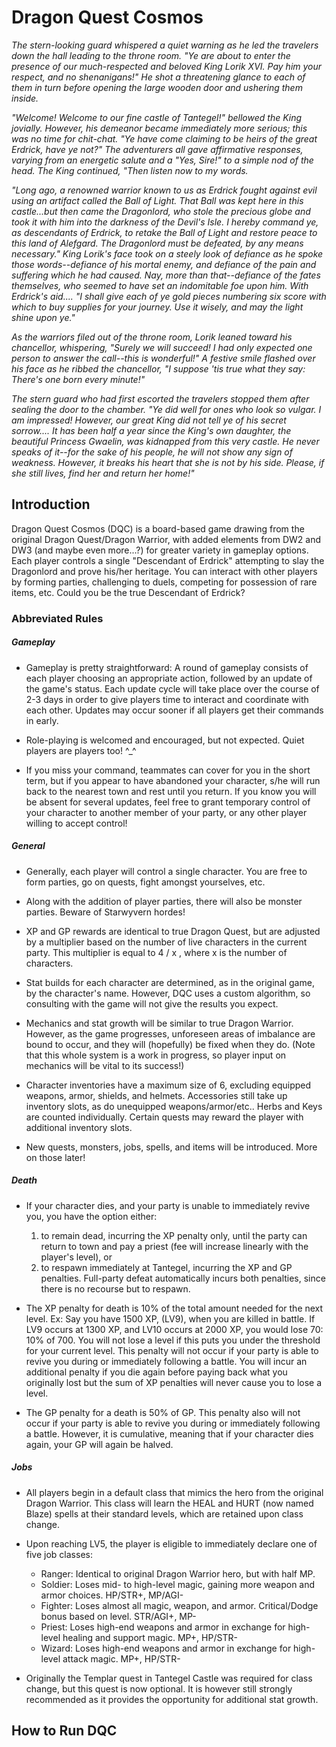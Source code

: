 Dragon Quest Cosmos
===

*The stern-looking guard whispered a quiet warning as he led the travelers down the hall leading to the throne room. "Ye are about to enter the presence of our much-respected and beloved King Lorik XVI. Pay him your respect, and no shenanigans!" He shot a threatening glance to each of them in turn before opening the large wooden door and ushering them inside.*

*"Welcome! Welcome to our fine castle of Tantegel!" bellowed the King jovially. However, his demeanor became immediately more serious; this was no time for chit-chat. "Ye have come claiming to be heirs of the great Erdrick, have ye not?" The adventurers all gave affirmative responses, varying from an energetic salute and a "Yes, Sire!" to a simple nod of the head. The King continued, "Then listen now to my words.*

*"Long ago, a renowned warrior known to us as Erdrick fought against evil using an artifact called the Ball of Light. That Ball was kept here in this castle...but then came the Dragonlord, who stole the precious globe and took it with him into the darkness of the Devil's Isle. I hereby command ye, as descendants of Erdrick, to retake the Ball of Light and restore peace to this land of Alefgard. The Dragonlord must be defeated, by any means necessary." King Lorik's face took on a steely look of defiance as he spoke those words--defiance of his mortal enemy, and defiance of the pain and suffering which he had caused. Nay, more than that--defiance of the fates themselves, who seemed to have set an indomitable foe upon him. With Erdrick's aid.... "I shall give each of ye gold pieces numbering six score with which to buy supplies for your journey. Use it wisely, and may the light shine upon ye."*

*As the warriors filed out of the throne room, Lorik leaned toward his chancellor, whispering, "Surely we will succeed! I had only expected one person to answer the call--this is wonderful!" A festive smile flashed over his face as he ribbed the chancellor, "I suppose 'tis true what they say: There's one born every minute!"*

*The stern guard who had first escorted the travelers stopped them after sealing the door to the chamber. "Ye did well for ones who look so vulgar. I am impressed! However, our great King did not tell ye of his secret sorrow.... It has been half a year since the King's own daughter, the beautiful Princess Gwaelin, was kidnapped from this very castle. He never speaks of it--for the sake of his people, he will not show any sign of weakness. However, it breaks his heart that she is not by his side. Please, if she still lives, find her and return her home!"*

## Introduction

Dragon Quest Cosmos (DQC) is a board-based game drawing from the original Dragon Quest/Dragon Warrior, with added elements from DW2 and DW3 (and maybe even more...?) for greater variety in gameplay options. Each player controls a single "Descendant of Erdrick" attempting to slay the Dragonlord and prove his/her heritage. You can interact with other players by forming parties, challenging to duels, competing for possession of rare items, etc. Could you be the true Descendant of Erdrick?

### Abbreviated Rules

##### Gameplay

* Gameplay is pretty straightforward: A round of gameplay consists of each player choosing an appropriate action, followed by an update of the game's status. Each update cycle will take place over the course of 2-3 days in order to give players time to interact and coordinate with each other. Updates may occur sooner if all players get their commands in early.

* Role-playing is welcomed and encouraged, but not expected. Quiet players are players too! ^_^

* If you miss your command, teammates can cover for you in the short term, but if you appear to have abandoned your character, s/he will run back to the nearest town and rest until you return. If you know you will be absent for several updates, feel free to grant temporary control of your character to another member of your party, or any other player willing to accept control!

##### General

* Generally, each player will control a single character. You are free to form parties, go on quests, fight amongst yourselves, etc.

* Along with the addition of player parties, there will also be monster parties. Beware of Starwyvern hordes!

* XP and GP rewards are identical to true Dragon Quest, but are adjusted by a multiplier based on the number of live characters in the current party. This multiplier is equal to 4 / x , where x is the number of characters.

* Stat builds for each character are determined, as in the original game, by the character's name. However, DQC uses a custom algorithm, so consulting with the game will not give the results you expect.

* Mechanics and stat growth will be similar to true Dragon Warrior. However, as the game progresses, unforeseen areas of imbalance are bound to occur, and they will (hopefully) be fixed when they do. (Note that this whole system is a work in progress, so player input on mechanics will be vital to its success!)

* Character inventories have a maximum size of 6, excluding equipped weapons, armor, shields, and helmets. Accessories still take up inventory slots, as do unequipped weapons/armor/etc.. Herbs and Keys are counted individually.  Certain quests may reward the player with additional inventory slots.

* New quests, monsters, jobs, spells, and items will be introduced. More on those later!

##### Death

* If your character dies, and your party is unable to immediately revive you, you have the option either:
  1. to remain dead, incurring the XP penalty only, until the party can return to town and pay a priest (fee will increase linearly with the player's level), or
  2. to respawn immediately at Tantegel, incurring the XP and GP penalties. Full-party defeat automatically incurs both penalties, since there is no recourse but to respawn.

* The XP penalty for death is 10% of the total amount needed for the next level. Ex: Say you have 1500 XP, (LV9), when you are killed in battle. If LV9 occurs at 1300 XP, and LV10 occurs at 2000 XP, you would lose 70: 10% of 700. You will not lose a level if this puts you under the threshold for your current level. This penalty will not occur if your party is able to revive you during or immediately following a battle. You will incur an additional penalty if you die again before paying back what you originally lost but the sum of XP penalties will never cause you to lose a level.

* The GP penalty for a death is 50% of GP. This penalty also will not occur if your party is able to revive you during or immediately following a battle. However, it is cumulative, meaning that if your character dies again, your GP will again be halved.

##### Jobs

* All players begin in a default class that mimics the hero from the original Dragon Warrior.  This class will learn the HEAL and HURT (now named Blaze) spells at their standard levels, which are retained upon class change.

* Upon reaching LV5, the player is eligible to immediately declare one of five job classes:
  * Ranger: Identical to original Dragon Warrior hero, but with half MP.
  * Soldier: Loses mid- to high-level magic, gaining more weapon and armor choices. HP/STR+, MP/AGI-
  * Fighter: Loses almost all magic, weapon, and armor. Critical/Dodge bonus based on level. STR/AGI+, MP-
  * Priest: Loses high-end weapons and armor in exchange for high-level healing and support magic. MP+, HP/STR-
  * Wizard: Loses high-end weapons and armor in exchange for high-level attack magic. MP+, HP/STR-

* Originally the Templar quest in Tantegel Castle was required for class change, but this quest is now optional. It is however still strongly recommended as it provides the opportunity for additional stat growth.

## How to Run DQC


